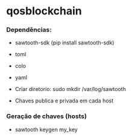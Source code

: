 # qosblockchain

<h3>Dependências:</h3>

* sawtooth-sdk (pip install sawtooth-sdk)

* toml

* colo

* yaml

* Criar diretorio: sudo mkdir /var/log/sawtooth

* Chaves publica e privada em cada host

<h3> Geração de chaves (hosts) </h3>

* sawtooth keygen my_key
